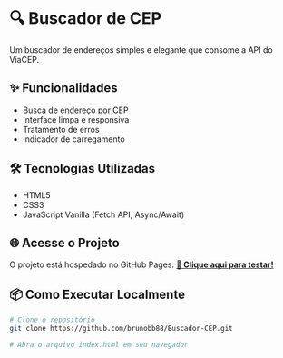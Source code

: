 # 🔍 Buscador de CEP

Um buscador de endereços simples e elegante que consome a API do ViaCEP.

## ✨ Funcionalidades

- Busca de endereço por CEP
- Interface limpa e responsiva
- Tratamento de erros
- Indicador de carregamento

## 🛠️ Tecnologias Utilizadas

- HTML5
- CSS3
- JavaScript Vanilla (Fetch API, Async/Await)

## 🌐 Acesse o Projeto

O projeto está hospedado no GitHub Pages:
**[🔗 Clique aqui para testar!](https://brunobb88.github.io/Buscador-CEP/)**

## 📦 Como Executar Localmente

```bash
# Clone o repositório
git clone https://github.com/brunobb88/Buscador-CEP.git

# Abra o arquivo index.html em seu navegador
